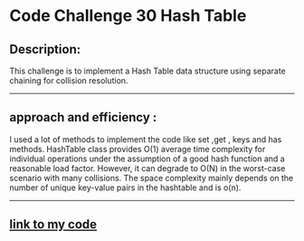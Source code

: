 # Code Challenge 30 Hash Table
## Description: 
This challenge is to implement a Hash Table data structure using separate chaining for collision resolution.
*****
## approach and efficiency : 
I used a lot of methods to implement the code like set ,get , keys and has methods. 
HashTable class provides O(1) average time complexity for individual operations under the assumption of a good hash function and a reasonable load factor. However, it can degrade to O(N) in the worst-case scenario with many collisions. The space complexity mainly depends on the number of unique key-value pairs in the hashtable and is o(n).
****







## [link to my code](hashtable.py)